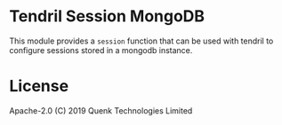 # Tendril Session MongoDB

This module provides a `session` function that can be used with tendril
to configure sessions stored in a mongodb instance.

# License

Apache-2.0 (C) 2019 Quenk Technologies Limited
